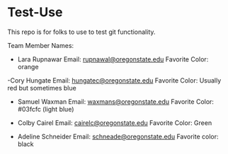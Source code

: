 # Test-Use
This repo is for folks to use to test git functionality.

Team Member Names:
- Lara Rupnawar
Email: rupnawal@oregonstate.edu
Favorite Color: orange

-Cory Hungate
Email: hungatec@oregonstate.edu
Favorite Color: Usually red but sometimes blue

- Samuel Waxman
Email: waxmans@oregonstate.edu
Favorite Color: #03fcfc (light blue)

- Colby Cairel
Email: cairelc@oregonstate.edu
Favorite Color: Green

- Adeline Schneider
Email: schneade@oregonstate.edu
Favorite color: black